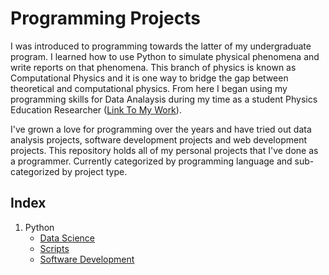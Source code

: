 # Programming Projects

I was introduced to programming towards the latter of my undergraduate program. I learned how to use Python to simulate physical phenomena and write reports on that phenomena. This branch of physics is known as Computational Physics and it is one way to bridge the gap between theoretical and computational physics. From here I began using my programming skills for Data Analaysis during my time as a student Physics Education Researcher ([Link To My Work](https://github.com/darwin-a/PersonalProjects/tree/master/Physics%20Education%20Research)). 

I've grown a love for programming over the years and have tried out data analysis projects, software development projects and web development projects. This repository holds all of my personal projects that I've done as a programmer. Currently categorized by programming language and sub-categorized by project type.

## Index

1. Python
    - [Data Science](https://github.com/darwin-a/PersonalProjects/tree/master/Personal%20Programming%20Projects/Python/Data%20Science)
    - [Scripts](https://github.com/darwin-a/PersonalProjects/tree/master/Personal%20Programming%20Projects/Python/Scripts)
    - [Software Development](https://github.com/darwin-a/PersonalProjects/tree/master/Personal%20Programming%20Projects/Python/Software%20Development) 
    
